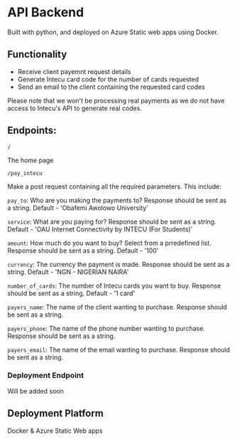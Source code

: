 # API Backend

Built with python, and deployed on Azure Static web apps using Docker.

## Functionality
- Receive client payemnt request details
- Generate Intecu card code for the number of cards requested
- Send an email to the client containing the requested card codes

Please note that we won't be processing real payments as we do not have access to Intecu's API to generate real codes.

## Endpoints:

`/`

The home page

`/pay_intecu`

Make a post request containing all the required parameters. This include:

`pay_to`: Who are you making the payments to? Response should be sent as a string. Default -  'Obafemi Awolowo University'

`service`: What are you paying for? Response should be sent as a string. Default -  'OAU Internet Connectivity by INTECU (For Students)'

`amount`: How much do you want to buy? Select from a prredefined list. Response should be sent as a string. Default -  '100'

`currency`: The currency the payment is made. Response should be sent as a string. Default - 'NGN - NIGERIAN NAIRA'

`number_of_cards`: The number of Intecu cards you want to buy. Response should be sent as a string. Default -  '1 card'

`payers_name`: The name of the client wanting to purchase. Response should be sent as a string.

`payers_phone`: The name of the phone number wanting to purchase. Response should be sent as a string.

`payers_email`: The name of the email wanting to purchase. Response should be sent as a string.

### Deployment Endpoint

Will be added soon

## Deployment Platform

Docker & Azure Static Web apps
